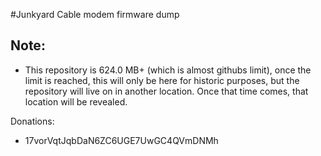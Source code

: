 #Junkyard
Cable modem firmware dump

Note:
-----
- This repository is 624.0 MB+ (which is almost githubs limit), once the limit is reached, this will only be here for historic purposes, but the repository will live on in another location. Once that time comes, that location will be revealed.

Donations:
- 17vorVqtJqbDaN6ZC6UGE7UwGC4QVmDNMh

